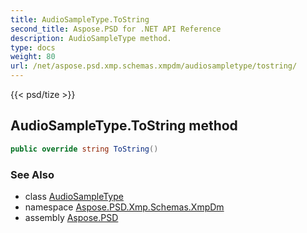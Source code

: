 ```yaml
---
title: AudioSampleType.ToString
second_title: Aspose.PSD for .NET API Reference
description: AudioSampleType method. 
type: docs
weight: 80
url: /net/aspose.psd.xmp.schemas.xmpdm/audiosampletype/tostring/
---
```

{{< psd/tize >}}
## AudioSampleType.ToString method

```csharp
public override string ToString()
```

### See Also

* class [AudioSampleType](../)
* namespace [Aspose.PSD.Xmp.Schemas.XmpDm](../../audiosampletype/)
* assembly [Aspose.PSD](../../../)


